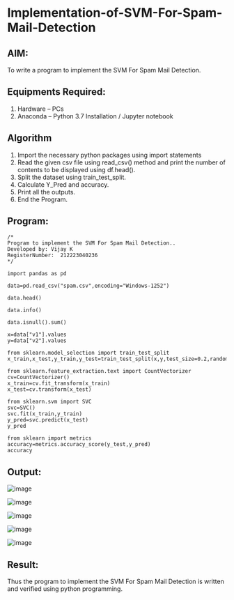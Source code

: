 # Implementation-of-SVM-For-Spam-Mail-Detection

## AIM:
To write a program to implement the SVM For Spam Mail Detection.

## Equipments Required:
1. Hardware – PCs
2. Anaconda – Python 3.7 Installation / Jupyter notebook

## Algorithm
1. Import the necessary python packages using import statements
2. Read the given csv file using read_csv() method and print the number of contents to be displayed using df.head().
3. Split the dataset using train_test_split.
4. Calculate Y_Pred and accuracy.
5. Print all the outputs.
6. End the Program.

## Program:
```
/*
Program to implement the SVM For Spam Mail Detection..
Developed by: Vijay K
RegisterNumber:  212223040236
*/
```
```
import pandas as pd

data=pd.read_csv("spam.csv",encoding="Windows-1252")

data.head()

data.info()

data.isnull().sum()

x=data["v1"].values
y=data["v2"].values

from sklearn.model_selection import train_test_split
x_train,x_test,y_train,y_test=train_test_split(x,y,test_size=0.2,random_state=0)

from sklearn.feature_extraction.text import CountVectorizer
cv=CountVectorizer()
x_train=cv.fit_transform(x_train)
x_test=cv.transform(x_test)

from sklearn.svm import SVC
svc=SVC()
svc.fit(x_train,y_train)
y_pred=svc.predict(x_test)
y_pred

from sklearn import metrics
accuracy=metrics.accuracy_score(y_test,y_pred)
accuracy

```

## Output:
![image](https://github.com/user-attachments/assets/fcb26ff0-4012-4397-b32d-ab4cd516b6c5)

![image](https://github.com/user-attachments/assets/e63a3661-e6b6-4912-90ad-5e0fd686bd4a)

![image](https://github.com/user-attachments/assets/72efd40a-1ebf-4f58-89c9-1dc827f1cf5f)

![image](https://github.com/user-attachments/assets/2cf7e5e9-b263-43a0-a662-a7a8bf543c52)

![image](https://github.com/user-attachments/assets/f7ce46cf-0eea-4c96-a16c-3d561ce721c5)

## Result:
Thus the program to implement the SVM For Spam Mail Detection is written and verified using python programming.
